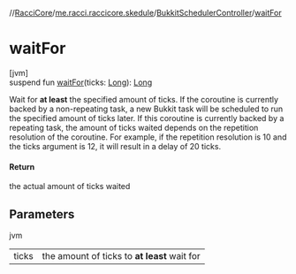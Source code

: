 //[RacciCore](../../../index.md)/[me.racci.raccicore.skedule](../index.md)/[BukkitSchedulerController](index.md)/[waitFor](wait-for.md)

# waitFor

[jvm]\
suspend fun [waitFor](wait-for.md)(ticks: [Long](https://kotlinlang.org/api/latest/jvm/stdlib/kotlin/-long/index.html)): [Long](https://kotlinlang.org/api/latest/jvm/stdlib/kotlin/-long/index.html)

Wait for **at least** the specified amount of ticks. If the coroutine is currently backed by a non-repeating task, a new Bukkit task will be scheduled to run the specified amount of ticks later. If this coroutine is currently backed by a repeating task, the amount of ticks waited depends on the repetition resolution of the coroutine. For example, if the repetition resolution is 10 and the ticks argument is 12, it will result in a delay of 20 ticks.

#### Return

the actual amount of ticks waited

## Parameters

jvm

| | |
|---|---|
| ticks | the amount of ticks to **at least** wait for |
